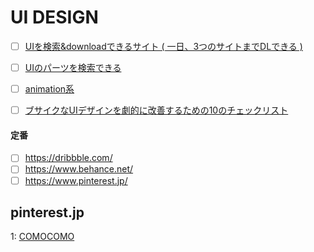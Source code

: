 
# UI DESIGN


- [ ] <a href="https://t.co/mtH7vmPJXM">UIを検索&downloadできるサイト ( 一日、3つのサイトまでDLできる ) </a>
- [ ] <a href="https://mobbin.design/">UIのパーツを検索できる</a>
- [ ] <a href="https://uimovement.com/">animation系</a>
- [ ] <a href="https://note.mu/tiekey/n/n99eb01fa6a45">ブサイクなUIデザインを劇的に改善するための10のチェックリスト</a>
  

#### 定番

- [ ] <a href="https://dribbble.com/">https://dribbble.com/</a>
- [ ] <a href="https://www.behance.net/">https://www.behance.net/</a>
- [ ] <a href="https://www.pinterest.jp/">https://www.pinterest.jp/</a>

## pinterest.jp

1: <a href="http://petitringo.net/about/">COMOCOMO</a>

